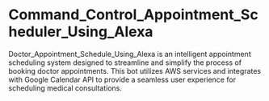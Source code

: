 # Command_Control_Appointment_Scheduler_Using_Alexa
Doctor_Appointment_Schedule_Using_Alexa is an intelligent appointment scheduling system designed to streamline and simplify the process of booking doctor appointments. This bot utilizes AWS services and integrates with Google Calendar API to provide a seamless user experience for scheduling medical consultations.
